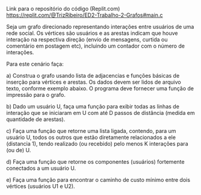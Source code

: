 Link para o repositório do código (Replit.com)
https://replit.com/@TrizRibeiro/ED2-Trabalho-2-Grafos#main.c

Seja um grafo direcionado representando interações entre usuários de uma rede social. 
Os vértices são usuários e as arestas indicam que houve interação na respectiva direção (envio de mensagens, curtida ou comentário em postagem etc), 
incluindo um contador com o número de interações.

Para este cenário faça:

a) Construa o grafo usando lista de adjacencias e funções básicas de inserção para vértices e arestas. 
Os dados devem ser lidos de arquivo texto, conforme exemplo abaixo. O programa deve fornecer uma função de impressão para o grafo.

b) Dado um usuário U, faça uma função para exibir todas as linhas de interação que se iniciaram em U com até D passos de distância (medida em quantidade de arestas). 

c) Faça uma função que retorne uma lista ligada, contendo, para um usuário U, todos os outros que estão diretamente relacionados a ele (distancia 1), 
tendo realizado (ou recebido) pelo menos K interações para (ou de) U. 

d) Faça uma função que retorne os componentes (usuários) fortemente conectados a um usuário U.   

e) Faça uma função para encontrar o caminho de custo mínimo entre dois vértices (usuários U1 e U2).
